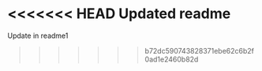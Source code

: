 <<<<<<< HEAD
Updated readme
=======
Update in readme1
>>>>>>> b72dc590743828371ebe62c6b2f0ad1e2460b82d
